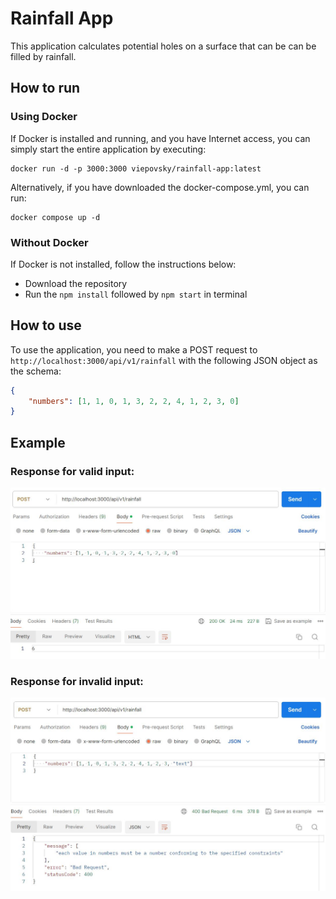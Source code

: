 # Rainfall App

This application calculates potential holes on a surface that can be  can be filled by rainfall.

## How to run

### Using Docker

If Docker is installed and running, and you have Internet access, you can simply start the entire application by executing:

```
docker run -d -p 3000:3000 viepovsky/rainfall-app:latest
```

Alternatively, if you have downloaded the docker-compose.yml, you can run:

```
docker compose up -d
```

### Without Docker

If Docker is not installed, follow the instructions below:

- Download the repository
- Run the `npm install` followed by `npm start` in terminal

## How to use

To use the application, you need to make a POST request to `http://localhost:3000/api/v1/rainfall` with the following JSON object as the schema:
```json
{
    "numbers": [1, 1, 0, 1, 3, 2, 2, 4, 1, 2, 3, 0]
}
```

## Example

### Response for valid input:

![valid_request.JPG](readme-ss%2Fvalid_request.JPG)

### Response for invalid input:

![invalid_request.JPG](readme-ss%2Fbad_request.JPG)

